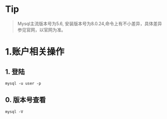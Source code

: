 # Tip

> Mysql主流版本号为5.6, 安装版本号为8.0.24,命令上有不小差异，具体差异参见官网，以官网为准。

# 1.账户相关操作

##  1. 登陆

```shell
mysql -u user -p
```

## 0. 版本号查看

```shell
mysql -V
```

